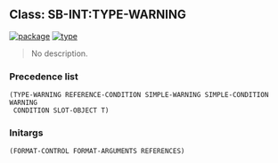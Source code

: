 ## Class: SB-INT:TYPE-WARNING
[![package](https://img.shields.io/badge/Package-SB--INT-5f9ea0.svg?style=social&colorA=999999)](../) [![type](https://img.shields.io/badge/Type-Class-5f9ea0.svg?style=social&colorA=999999)](../#class) 

> No description.

### Precedence list
```
(TYPE-WARNING REFERENCE-CONDITION SIMPLE-WARNING SIMPLE-CONDITION WARNING
 CONDITION SLOT-OBJECT T)
```
### Initargs
```
(FORMAT-CONTROL FORMAT-ARGUMENTS REFERENCES)
```
